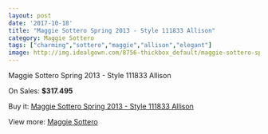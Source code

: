 ```yaml
---
layout: post
date: '2017-10-18'
title: "Maggie Sottero Spring 2013 - Style 111833 Allison"
category: Maggie Sottero
tags: ["charming","sottero","maggie","allison","elegant"]
image: http://img.idealgown.com/8756-thickbox_default/maggie-sottero-spring-2013-style-111833-allison.jpg
---
```

Maggie Sottero Spring 2013 - Style 111833 Allison

On Sales: **$317.495**
<a href="https://www.idealgown.com/en/maggie-sottero/3636-maggie-sottero-spring-2013-style-111833-allison.html"><amp-img layout="responsive" width="600" height="600" src="//img.idealgown.com/8756-thickbox_default/maggie-sottero-spring-2013-style-111833-allison.jpg" alt="Maggie Sottero Spring 2013 - Style 111833 Allison 0" /></a>
<a href="https://www.idealgown.com/en/maggie-sottero/3636-maggie-sottero-spring-2013-style-111833-allison.html"><amp-img layout="responsive" width="600" height="600" src="//img.idealgown.com/8755-thickbox_default/maggie-sottero-spring-2013-style-111833-allison.jpg" alt="Maggie Sottero Spring 2013 - Style 111833 Allison 1" /></a>
<a href="https://www.idealgown.com/en/maggie-sottero/3636-maggie-sottero-spring-2013-style-111833-allison.html"><amp-img layout="responsive" width="600" height="600" src="//img.idealgown.com/8754-thickbox_default/maggie-sottero-spring-2013-style-111833-allison.jpg" alt="Maggie Sottero Spring 2013 - Style 111833 Allison 2" /></a>

Buy it: [Maggie Sottero Spring 2013 - Style 111833 Allison](https://www.idealgown.com/en/maggie-sottero/3636-maggie-sottero-spring-2013-style-111833-allison.html "Maggie Sottero Spring 2013 - Style 111833 Allison")

View more: [Maggie Sottero](https://www.idealgown.com/en/45-maggie-sottero "Maggie Sottero")